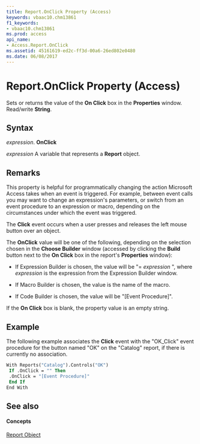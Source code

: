 ```yaml
---
title: Report.OnClick Property (Access)
keywords: vbaac10.chm13861
f1_keywords:
- vbaac10.chm13861
ms.prod: access
api_name:
- Access.Report.OnClick
ms.assetid: 45161619-ed2c-ff3d-00a6-26ed802e0480
ms.date: 06/08/2017
---
```



# Report.OnClick Property (Access)

Sets or returns the value of the **On Click** box in the **Properties** window. Read/write **String**.


## Syntax

 _expression_. **OnClick**

 _expression_ A variable that represents a **Report** object.


## Remarks

This property is helpful for programmatically changing the action Microsoft Access takes when an event is triggered. For example, between event calls you may want to change an expression's parameters, or switch from an event procedure to an expression or macro, depending on the circumstances under which the event was triggered. 

The **Click** event occurs when a user presses and releases the left mouse button over an object.

The **OnClick** value will be one of the following, depending on the selection chosen in the **Choose Builder** window (accessed by clicking the **Build** button next to the **On Click** box in the report's **Properties** window):


- If Expression Builder is chosen, the value will be "= _expression_ ", where _expression_ is the expression from the Expression Builder window.
    
- If Macro Builder is chosen, the value is the name of the macro. 
    
- If Code Builder is chosen, the value will be "[Event Procedure]". 
    
If the **On Click** box is blank, the property value is an empty string.


## Example

The following example associates the **Click** event with the "OK_Click" event procedure for the button named "OK" on the "Catalog" report, if there is currently no association.


```vb
With Reports("Catalog").Controls("OK") 
 If .OnClick = "" Then 
 .OnClick = "[Event Procedure]" 
 End If 
End With 

```


## See also


#### Concepts


[Report Object](report-object-access.md)

